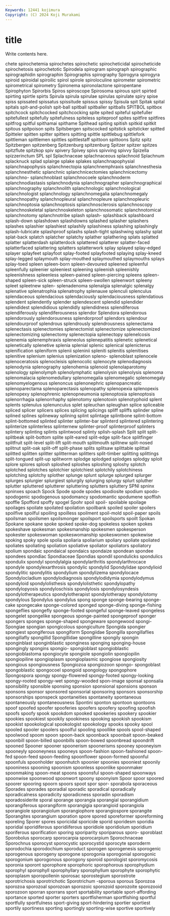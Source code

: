 ```yaml
---
Keywords: 12441 kojimura
Copyright: (C) 2024 Koji Murakami
---
```


# title

Write contents here.



chete spirochetemia spirochetes spirochetic spirocheticidal spirocheticide spirochetosis
spirochetotic Spirodela spirogram spirograph spirographic spirographidin spirographin Spirographis spirography Spirogyra
spirogyra spiroid spiroidal spiroilic spirol spirole spiroloculine spirometer spirometric spirometrical
spirometry Spironema spironolactone spiropentane Spirophyton Spirorbis Spiros spiroscope Spirosoma spirous
spirt spirted spirting spirtle spirts Spirula spirula spirulae spirulas spirulate
spiry spise spiss spissated spissatus spissitude spissus spissy Spisula spit
Spitak spital spitals spit-and-polish spit-ball spitball spitballer spitballs SPITBOL spitbox
spitchcock spitchcocked spitchcocking spite spited spiteful spitefuller spitefullest spitefully spitefulness
spiteless spiteproof spites spitfire spitfires spitfrog spitful spithamai spithame Spithead
spiting spitish spitkid spitkit spitous spitpoison spits Spitsbergen spitscocked spitstick
spitsticker spitted Spitteler spitten spitter spitters spitting spittle spittlebug spittlefork
spittleman spittlemen spittles spittlestaff spittoon spittoons Spitz spitz Spitzbergen spitzenberg
Spitzenburg spitzenburg Spitzer spitzer spitzes spitzflute spitzkop spiv spivery Spivey
spivs spivving spivvy Spizella spizzerinctum SPL spl Splachnaceae splachnaceous splachnoid
Splachnum splacknuck splad splairge splake splakes splanchnapophysial splanchnapophysis splanchnectopia splanchnemphraxis
splanchnesthesia splanchnesthetic splanchnic splanchnicectomies splanchnicectomy splanchno- splanchnoblast splanchnocoele splanchnoderm splanchnodiastasis
splanchnodynia splanchnographer splanchnographical splanchnography splanchnolith splanchnologic splanchnological splanchnologist splanchnology splanchnomegalia
splanchnomegaly splanchnopathy splanchnopleural splanchnopleure splanchnopleuric splanchnoptosia splanchnoptosis splanchnosclerosis splanchnoscopy splanchnoskeletal
splanchnoskeleton splanchnosomatic splanchnotomical splanchnotomy splanchnotribe splash splash- splashback splashboard splash-down
splashdown splashdowns splashed splasher splashers splashes splashier splashiest splashily splashiness
splashing splashingly splash-lubricate splashproof splashs splash-tight splashwing splashy splat splat-back
splatch splatcher splatchy splather splathering splats splatted splatter splatterdash splatterdock
splattered splatterer splatter-faced splatterfaced splattering splatters splatterwork splay splayed splay-edged
splayer splayfeet splayfoot splay-footed splayfooted splaying splay-kneed splay-legged splaymouth splay-mouthed
splaymouthed splaymouths splays splay-toed spleen spleen-born spleen-devoured spleened spleenful spleenfully
spleenier spleeniest spleening spleenish spleenishly spleenishness spleenless spleen-pained spleen-piercing spleens
spleen-shaped spleen-sick spleen-struck spleen-swollen spleenwort spleeny spleet spleetnew splen- splenadenoma
splenalgia splenalgic splenalgy splenative splenatrophia splenatrophy splenauxe splenculi splenculus splendaceous
splendacious splendaciously splendaciousness splendatious splendent splendently splender splendescent splendid splendider
splendidest splendidious splendidly splendidness splendiferous splendiferously splendiferousness splendor Splendora splendorous
splendorously splendorousness splendorproof splendors splendour splendourproof splendrous splendrously splendrousness splenectama
splenectasis splenectomies splenectomist splenectomize splenectomized splenectomizing splenectomy splenectopia splenectopy splenelcosis
splenemia splenemphraxis spleneolus splenepatitis splenetic splenetical splenetically splenetive splenia splenial
splenic splenical splenicterus splenification spleniform splenii spleninii spleniti splenitis splenitises
splenitive splenium splenius splenization spleno- splenoblast splenocele splenoceratosis splenocleisis splenocolic
splenocyte splenodiagnosis splenodynia splenography splenohemia splenoid splenolaparotomy splenology splenolymph splenolymphatic
splenolysin splenolysis splenoma splenomalacia splenomedullary splenomegalia splenomegalic splenomegaly splenomyelogenous splenoncus
splenonephric splenopancreatic splenoparectama splenoparectasis splenopathy splenopexia splenopexis splenopexy splenophrenic splenopneumonia
splenoptosia splenoptosis splenorrhagia splenorrhaphy splenotomy splenotoxin splenotyphoid splent splents splenulus
splenunculus splet spleuchan spleughan splice spliceable spliced splicer splicers splices
splicing splicings spliff spliffs splinder spline splined splines splineway splining
splint splintage splintbone splint-bottom splint-bottomed splinted splinter splinter-bar splinterd splintered
splintering splinterize splinterless splinternew splinter-proof splinterproof splinters splintery splinting splints
splintwood splinty splish-splash Split split split- splitbeak split-bottom splite split-eared
split-edge split-face splitfinger splitfruit split-level split-lift split-mouth splitmouth splitnew split-nosed
splitnut split-oak split-off split-phase splits splitsaw splittable splittail splitted splitten
splitter splitterman splitters split-timber splitting splittings split-tongued split-up splitworm splodge
splodged splodges splodgy sploit splore splores splosh sploshed sploshes sploshing
sploshy splotch splotched splotches splotchier splotchiest splotchily splotchiness splotching splotchy
splother splunge splunt splurge splurged splurger splurges splurgier splurgiest splurgily
splurging splurgy splurt spluther splutter spluttered splutterer spluttering splutters spluttery
SPNI spninx spninxes spoach Spock Spode spode spodes spodiosite spodium
spodo- spodogenic spodogenous spodomancy spodomantic spodumene spoffish spoffle Spofford spoffy
spogel Spohr spoil spoil- spoilable spoilage spoilages spoilate spoilated spoilation
spoilbank spoiled spoiler spoilers spoilfive spoilful spoiling spoilless spoilment spoil-mold
spoil-paper spoils spoilsman spoilsmen spoilsmonger spoilsport spoilsports spoilt Spokan Spokane
spokane spoke spoked spoke-dog spokeless spoken spokes spokeshave spokesman spokesmanship
spokesmen spokesperson spokester spokeswoman spokeswomanship spokeswomen spokewise spoking spoky spole
spolia spoliaria spoliarium spoliary spoliate spoliated spoliates spoliating spoliation spoliative
spoliator spoliators spoliatory spolium spondaic spondaical spondaics spondaize spondean spondee
spondees spondiac Spondiaceae Spondias spondil spondulicks spondulics spondulix spondyl spondylalgia
spondylarthritis spondylarthrocace spondyle spondylexarthrosis spondylic spondylid Spondylidae spondylioid spondylitic spondylitis
spondylium spondylizema spondylocace Spondylocladium spondylodiagnosis spondylodidymia spondylodymus spondyloid spondylolisthesis spondylolisthetic
spondylopathy spondylopyosis spondyloschisis spondylosis spondylosyndesis spondylotherapeutics spondylotherapist spondylotherapy spondylotomy spondylous
Spondylus spondylus spong sponge sponge-bearing sponge-cake spongecake sponge-colored sponged sponge-diving
sponge-fishing spongeflies spongefly sponge-footed spongeful sponge-leaved spongeless spongelet spongelike spongeous
sponge-painted spongeproof sponger spongers sponges sponge-shaped spongeware spongewood spongi- Spongiae
spongian spongicolous spongiculture Spongida spongier spongiest spongiferous spongiform Spongiidae Spongilla
spongillaflies spongillafly spongillid Spongillidae spongilline spongily spongin sponginblast sponginblastic sponginess
sponging sponging-house spongingly spongins spongio- spongioblast spongioblastic spongioblastoma spongiocyte spongiole
spongiolin spongiopilin spongiopiline spongioplasm spongioplasmic spongiose spongiosity spongious spongiousness Spongiozoa
spongiozoon spongo- spongoblast spongoblastic spongocoel spongoid spongology spongophore Spongospora spongy
spongy-flowered spongy-footed spongy-looking spongy-rooted spongy-wet spongy-wooded spon-image sponsal sponsalia sponsibility
sponsible sponsing sponsion sponsional sponsions sponson sponsons sponsor sponsored sponsorial
sponsoring sponsors sponsorship sponsorships sponspeck spontaneities spontaneity spontaneous spontaneously spontaneousness
Spontini sponton spontoon spontoons spoof spoofed spoofer spooferies spoofers spoofery
spoofing spoofish spoofs spoofy spook spookdom spooked spookeries spookery spookier
spookies spookiest spookily spookiness spooking spookish spookism spookist spookological spookologist
spookology spooks spooky spool spooled spooler spoolers spoolful spooling spoollike
spools spool-shaped spoolwood spoom spoon spoon-back spoonback spoonbait spoon-beaked spoonbill
spoon-billed spoonbills spoon-bowed spoonbread spoondrift spooned Spooner spooner spoonerism spoonerisms
spooney spooneyism spooneyly spooneyness spooneys spoon-fashion spoon-fashioned spoon-fed spoon-feed spoon-feeding
spoonflower spoon-formed spoonful spoonfuls spoonholder spoonhutch spoonier spoonies spooniest spoonily
spooniness spooning spoonism spoonless spoonlike spoonmaker spoonmaking spoon-meat spoons spoonsful
spoon-shaped spoonways spoonwise spoonwood spoonwort spoony spoonyism Spoor spoor spoored
spoorer spooring spoorn spoors spoot spor spor- sporabola sporaceous Sporades
sporades sporadial sporadic sporadical sporadically sporadicalness sporadicity sporadicness sporadin sporadism
sporadosiderite sporal sporange sporangia sporangial sporangidium sporangiferous sporangiform sporangigia sporangioid
sporangiola sporangiole sporangiolum sporangiophore sporangiospore sporangite Sporangites sporangium sporation spore
spored sporeformer sporeforming sporeling Sporer spores sporicidal sporicide sporid sporidesm
sporidia sporidial sporidiferous sporidiiferous sporidiole sporidiolum sporidium sporiferous sporification sporing
sporiparity sporiparous sporo- sporoblast Sporobolus sporocarp sporocarpia sporocarpium Sporochnaceae Sporochnus
sporocyst sporocystic sporocystid sporocyte sporoderm sporodochia sporodochium sporoduct sporogen sporogenesis
sporogenic sporogenous sporogeny sporogone sporogonia sporogonial sporogonic sporogonium sporogonous sporogony
sporoid sporologist sporomycosis sporonia sporont sporophore sporophoric sporophorous sporophydium sporophyl
sporophyll sporophyllary sporophyllum sporophyte sporophytic sporoplasm sporopollenin sporosac sporostegium sporostrote
sporotrichosis sporotrichotic Sporotrichum -sporous sporous Sporozoa sporozoa sporozoal sporozoan sporozoic
sporozoid sporozoite sporozooid sporozoon sporran sporrans sport sportability sportable sport-affording
sportance sported sporter sporters sportfisherman sportfishing sportful sportfully sportfulness sport-giving
sport-hindering sportier sportiest sportily sportiness sporting sportingly sporting-wise sportive sportively
